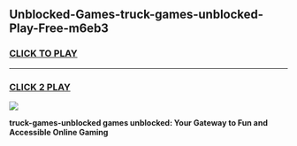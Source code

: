 
## Unblocked-Games-truck-games-unblocked-Play-Free-m6eb3
<h3>
<a href="https://premium76.site?title=truck-games-unblocked&ref=22A">CLICK TO PLAY</a></h3>
<hr>

<h3>
<a href="https://premium76.site?title=truck-games-unblocked&ref=22A">CLICK 2 PLAY</a>
  
</h3>

<a href="https://premium76.site?title=truck-games-unblocked&ref=22A"><img src="https://clearcache.store/games.png"></a>


**truck-games-unblocked games unblocked: Your Gateway to Fun and Accessible Online Gaming**
